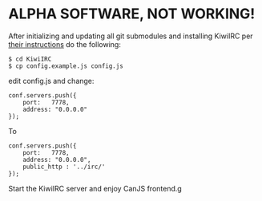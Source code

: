 # ALPHA SOFTWARE, NOT WORKING!

After initializing and updating all git submodules and installing KiwiIRC per [their instructions](https://github.com/prawnsalad/KiwiIRC) do the following:

    $ cd KiwiIRC
    $ cp config.example.js config.js

edit config.js and change:

    conf.servers.push({
        port:   7778,
        address: "0.0.0.0"
    });

To

    conf.servers.push({
        port:   7778,
        address: "0.0.0.0",
        public_http : '../irc/'
    });

Start the KiwiIRC server and enjoy CanJS frontend.g